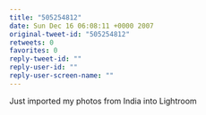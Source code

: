 ```yaml
---
title: "505254812"
date: Sun Dec 16 06:08:11 +0000 2007
original-tweet-id: "505254812"
retweets: 0
favorites: 0
reply-tweet-id: ""
reply-user-id: ""
reply-user-screen-name: ""
---
```

Just imported my photos from India into Lightroom
